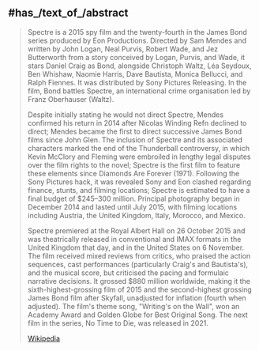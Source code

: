 

## #has_/text_of_/abstract 

> Spectre is a 2015 spy film and the twenty-fourth in the James Bond series produced by Eon Productions. Directed by Sam Mendes and written by John Logan, Neal Purvis, Robert Wade, and Jez Butterworth from a story conceived by Logan, Purvis, and Wade, it stars Daniel Craig as Bond, alongside Christoph Waltz, Léa Seydoux, Ben Whishaw, Naomie Harris, Dave Bautista, Monica Bellucci, and Ralph Fiennes. It was distributed by Sony Pictures Releasing. In the film, Bond battles Spectre, an international crime organisation led by Franz Oberhauser (Waltz).
>
> Despite initially stating he would not direct Spectre, Mendes confirmed his return in 2014 after Nicolas Winding Refn declined to direct; Mendes became the first to direct successive James Bond films since John Glen. The inclusion of Spectre and its associated characters marked the end of the Thunderball controversy, in which Kevin McClory and Fleming were embroiled in lengthy legal disputes over the film rights to the novel; Spectre is the first film to feature these elements since Diamonds Are Forever (1971). Following the Sony Pictures hack, it was revealed Sony and Eon clashed regarding finance, stunts, and filming locations; Spectre is estimated to have a final budget of $245–300 million.  Principal photography began in December 2014 and lasted until July 2015, with filming locations including Austria, the United Kingdom, Italy, Morocco, and Mexico.
>
> Spectre premiered at the Royal Albert Hall on 26 October 2015 and was theatrically released in conventional and IMAX formats in the United Kingdom that day, and in the United States on 6 November. The film received mixed reviews from critics, who praised the action sequences, cast performances (particularly Craig's and Bautista's), and the musical score, but criticised the pacing and formulaic narrative decisions. It grossed $880 million worldwide, making it the sixth-highest-grossing film of 2015 and the second-highest grossing James Bond film after Skyfall, unadjusted for inflation (fourth when adjusted). The film's theme song, "Writing's on the Wall", won an Academy Award and Golden Globe for Best Original Song. The next film in the series, No Time to Die, was released in 2021.
>
> [Wikipedia](https://en.wikipedia.org/wiki/Spectre%20(2015%20film))






